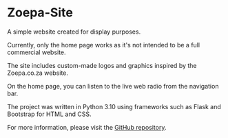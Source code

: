 <body>
    <h1>Zoepa-Site</h1>
    <p>A simple website created for display purposes.</p>
    <p>Currently, only the home page works as it's not intended to be a full commercial website.</p>
    <p>The site includes custom-made logos and graphics inspired by the Zoepa.co.za website.</p>
    <p>On the home page, you can listen to the live web radio from the navigation bar.</p>
    <p>The project was written in Python 3.10 using frameworks such as Flask and Bootstrap for HTML and CSS.</p>
    <p>For more information, please visit the <a href="https://github.com/Zeven243/Zoepa-Website">GitHub repository</a>.</p>
</body>
